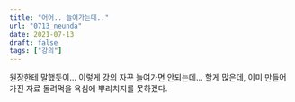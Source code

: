 ```yaml
---
title: "어어.. 늘어가는데.."
url: "0713_neunda"
date: 2021-07-13
draft: false
tags: ["강의"]
---
```

원장한테 말했듯이... 이렇게 강의 자꾸 늘여가면 안되는데... 할게 많은데, 이미 만들어 가진 자료 돌려먹을 욕심에 뿌리치지를 못하겠다.
